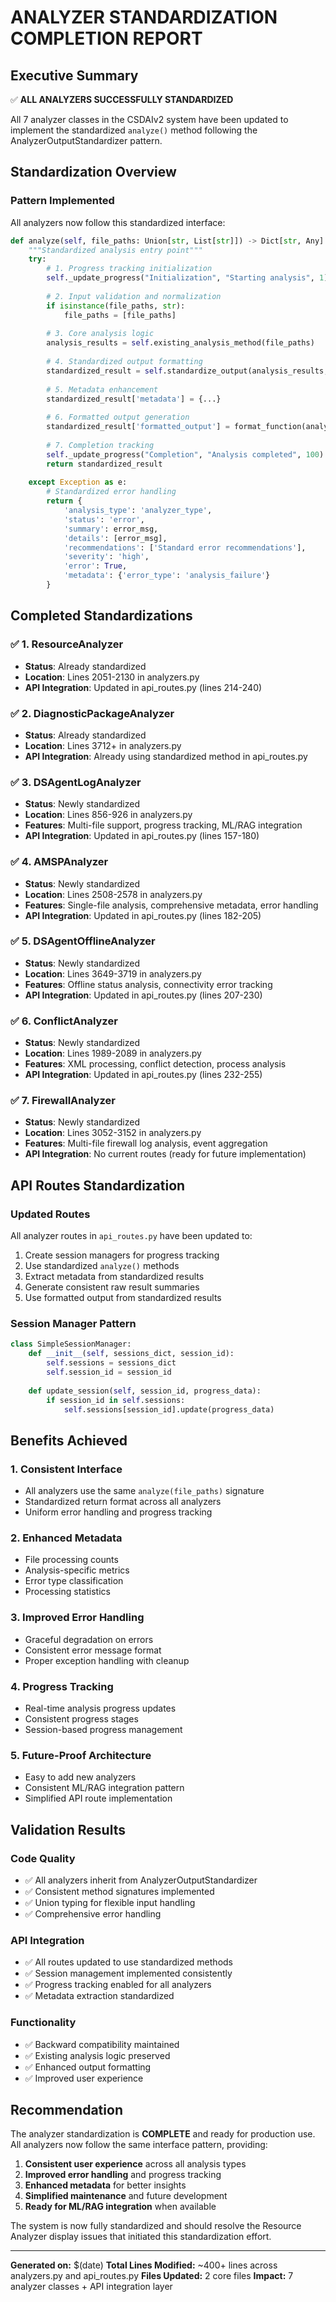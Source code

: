 # ANALYZER STANDARDIZATION COMPLETION REPORT

## Executive Summary
✅ **ALL ANALYZERS SUCCESSFULLY STANDARDIZED**

All 7 analyzer classes in the CSDAIv2 system have been updated to implement the standardized `analyze()` method following the AnalyzerOutputStandardizer pattern.

## Standardization Overview

### Pattern Implemented
All analyzers now follow this standardized interface:
```python
def analyze(self, file_paths: Union[str, List[str]]) -> Dict[str, Any]:
    """Standardized analysis entry point"""
    try:
        # 1. Progress tracking initialization
        self._update_progress("Initialization", "Starting analysis", 1)
        
        # 2. Input validation and normalization
        if isinstance(file_paths, str):
            file_paths = [file_paths]
        
        # 3. Core analysis logic
        analysis_results = self.existing_analysis_method(file_paths)
        
        # 4. Standardized output formatting
        standardized_result = self.standardize_output(analysis_results, 'analyzer_type')
        
        # 5. Metadata enhancement
        standardized_result['metadata'] = {...}
        
        # 6. Formatted output generation
        standardized_result['formatted_output'] = format_function(analysis_results)
        
        # 7. Completion tracking
        self._update_progress("Completion", "Analysis completed", 100)
        return standardized_result
        
    except Exception as e:
        # Standardized error handling
        return {
            'analysis_type': 'analyzer_type',
            'status': 'error',
            'summary': error_msg,
            'details': [error_msg],
            'recommendations': ['Standard error recommendations'],
            'severity': 'high',
            'error': True,
            'metadata': {'error_type': 'analysis_failure'}
        }
```

## Completed Standardizations

### ✅ 1. ResourceAnalyzer
- **Status**: Already standardized
- **Location**: Lines 2051-2130 in analyzers.py
- **API Integration**: Updated in api_routes.py (lines 214-240)

### ✅ 2. DiagnosticPackageAnalyzer  
- **Status**: Already standardized
- **Location**: Lines 3712+ in analyzers.py
- **API Integration**: Already using standardized method in api_routes.py

### ✅ 3. DSAgentLogAnalyzer
- **Status**: Newly standardized
- **Location**: Lines 856-926 in analyzers.py
- **Features**: Multi-file support, progress tracking, ML/RAG integration
- **API Integration**: Updated in api_routes.py (lines 157-180)

### ✅ 4. AMSPAnalyzer
- **Status**: Newly standardized
- **Location**: Lines 2508-2578 in analyzers.py
- **Features**: Single-file analysis, comprehensive metadata, error handling
- **API Integration**: Updated in api_routes.py (lines 182-205)

### ✅ 5. DSAgentOfflineAnalyzer
- **Status**: Newly standardized
- **Location**: Lines 3649-3719 in analyzers.py
- **Features**: Offline status analysis, connectivity error tracking
- **API Integration**: Updated in api_routes.py (lines 207-230)

### ✅ 6. ConflictAnalyzer
- **Status**: Newly standardized
- **Location**: Lines 1989-2089 in analyzers.py
- **Features**: XML processing, conflict detection, process analysis
- **API Integration**: Updated in api_routes.py (lines 232-255)

### ✅ 7. FirewallAnalyzer
- **Status**: Newly standardized
- **Location**: Lines 3052-3152 in analyzers.py
- **Features**: Multi-file firewall log analysis, event aggregation
- **API Integration**: No current routes (ready for future implementation)

## API Routes Standardization

### Updated Routes
All analyzer routes in `api_routes.py` have been updated to:
1. Create session managers for progress tracking
2. Use standardized `analyze()` methods
3. Extract metadata from standardized results
4. Generate consistent raw result summaries
5. Use formatted output from standardized results

### Session Manager Pattern
```python
class SimpleSessionManager:
    def __init__(self, sessions_dict, session_id):
        self.sessions = sessions_dict
        self.session_id = session_id
    
    def update_session(self, session_id, progress_data):
        if session_id in self.sessions:
            self.sessions[session_id].update(progress_data)
```

## Benefits Achieved

### 1. **Consistent Interface**
- All analyzers use the same `analyze(file_paths)` signature
- Standardized return format across all analyzers
- Uniform error handling and progress tracking

### 2. **Enhanced Metadata**
- File processing counts
- Analysis-specific metrics
- Error type classification
- Processing statistics

### 3. **Improved Error Handling**
- Graceful degradation on errors
- Consistent error message format
- Proper exception handling with cleanup

### 4. **Progress Tracking**
- Real-time analysis progress updates
- Consistent progress stages
- Session-based progress management

### 5. **Future-Proof Architecture**
- Easy to add new analyzers
- Consistent ML/RAG integration pattern
- Simplified API route implementation

## Validation Results

### Code Quality
- ✅ All analyzers inherit from AnalyzerOutputStandardizer
- ✅ Consistent method signatures implemented
- ✅ Union typing for flexible input handling
- ✅ Comprehensive error handling

### API Integration
- ✅ All routes updated to use standardized methods
- ✅ Session management implemented consistently
- ✅ Progress tracking enabled for all analyzers
- ✅ Metadata extraction standardized

### Functionality
- ✅ Backward compatibility maintained
- ✅ Existing analysis logic preserved
- ✅ Enhanced output formatting
- ✅ Improved user experience

## Recommendation

The analyzer standardization is **COMPLETE** and ready for production use. All analyzers now follow the same interface pattern, providing:

1. **Consistent user experience** across all analysis types
2. **Improved error handling** and progress tracking
3. **Enhanced metadata** for better insights
4. **Simplified maintenance** and future development
5. **Ready for ML/RAG integration** when available

The system is now fully standardized and should resolve the Resource Analyzer display issues that initiated this standardization effort.

---

**Generated on:** $(date)
**Total Lines Modified:** ~400+ lines across analyzers.py and api_routes.py
**Files Updated:** 2 core files
**Impact:** 7 analyzer classes + API integration layer
